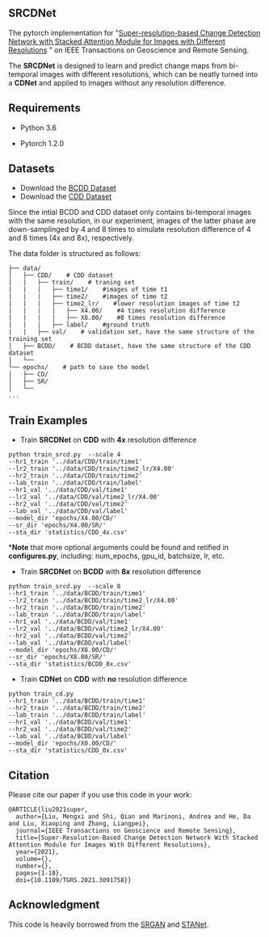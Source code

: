 ## SRCDNet

The pytorch implementation for "[Super-resolution-based Change Detection Network with Stacked Attention Module for Images with Different Resolutions](https://ieeexplore.ieee.org/document/9472869) " on IEEE Transactions on Geoscience and Remote Sensing.  

The **SRCDNet** is designed to learn and predict change maps from bi-temporal images with different resolutions, which can be neatly turned into a **CDNet** and applied to images without any resolution difference.



## Requirements

- Python 3.6

- Pytorch 1.2.0

## Datasets

- Download the [BCDD Dataset](https://study.rsgis.whu.edu.cn/pages/download/building_dataset.html)
- Download the [CDD Dataset](https://drive.google.com/file/d/1GX656JqqOyBi_Ef0w65kDGVto-nHrNs9/edit)

Since the intial BCDD and CDD dataset only contains bi-temporal images with the same resolution, in our experiment, images of the latter phase are down-samplinged by 4 and 8 times to simulate resolution difference of 4 and 8 times (4x and 8x), respectively. 

The data folder is structured as follows:

```
├── data/   
│   ├── CDD/    # CDD dataset
|   |   ├── train/    # traning set 
|   |   |   ├── time1/    #images of time t1
|   |   |   ├── time2/    #images of time t2
|   |   |   ├── time2_lr/    #lower resolution images of time t2
|   |   |   |   ├── X4.00/    #4 times resolution difference
|   |   |   |   ├── X8.00/    #8 times resolution difference
|   |   |   ├── label/    #ground truth
|   |   ├── val/    # validation set, have the same structure of the training set 
│   ├── BCDD/    # BCDD dataset, have the same structure of the CDD dataset
│   └── 			
└── epochs/    # path to save the model
│   ├── CD/     
│   ├── SR/
│   └── 
...
```


## Train Examples 

- Train **SRCDNet** on **CDD** with **4x** resolution difference 

```
python train_srcd.py  --scale 4 
--hr1_train '../data/CDD/train/time1' 
--lr2_train '../data/CDD/train/time2_lr/X4.00'
--hr2_train '../data/CDD/train/time2'
--lab_train '../data/CDD/train/label'
--hr1_val '../data/CDD/val/time1'
--lr2_val '../data/CDD/val/time2_lr/X4.00'
--hr2_val '../data/CDD/val/time2'
--lab_val '../data/CDD/val/label' 
--model_dir 'epochs/X4.00/CD/'
--sr_dir 'epochs/X4.00/SR/'
--sta_dir 'statistics/CDD_4x.csv'
```

***Note** that more optional arguments could be found and retified in **configures.py**, including: num_epochs, gpu_id, batchsize, lr, etc. 



- Train **SRCDNet** on **BCDD** with **8x** resolution difference 

```
python train_srcd.py  --scale 8 
--hr1_train '../data/BCDD/train/time1' 
--lr2_train '../data/BCDD/train/time2_lr/X4.00'
--hr2_train '../data/BCDD/train/time2'
--lab_train '../data/BCDD/train/label'
--hr1_val '../data/BCDD/val/time1'
--lr2_val '../data/BCDD/val/time2_lr/X4.00'
--hr2_val '../data/BCDD/val/time2'
--lab_val '../data/BCDD/val/label' 
--model_dir 'epochs/X8.00/CD/'
--sr_dir 'epochs/X8.00/SR/'
--sta_dir 'statistics/BCDD_8x.csv'
```

- Train **CDNet** on **CDD** with **no** resolution difference 

```
python train_cd.py  
--hr1_train '../data/BCDD/train/time1' 
--hr2_train '../data/BCDD/train/time2'
--lab_train '../data/BCDD/train/label'
--hr1_val '../data/BCDD/val/time1'
--hr2_val '../data/BCDD/val/time2'
--lab_val '../data/BCDD/val/label' 
--model_dir 'epochs/X0.00/CD/'
--sta_dir 'statistics/CDD_0x.csv'
```



## Citation

Please cite our paper if you use this code in your work:

```
@ARTICLE{liu2021super,
  author={Liu, Mengxi and Shi, Qian and Marinoni, Andrea and He, Da and Liu, Xiaoping and Zhang, Liangpei},
  journal={IEEE Transactions on Geoscience and Remote Sensing}, 
  title={Super-Resolution-Based Change Detection Network With Stacked Attention Module for Images With Different Resolutions}, 
  year={2021},
  volume={},
  number={},
  pages={1-18},
  doi={10.1109/TGRS.2021.3091758}}
```



## Acknowledgment

This code is heavily borrowed from the [SRGAN](https://github.com/leftthomas/SRGAN) and [STANet](https://github.com/justchenhao/STANet).
